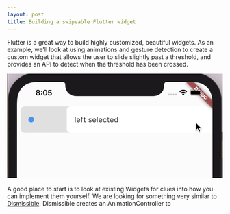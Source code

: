 ```yaml
---
layout: post
title: Building a swipeable Flutter widget
---
```


Flutter is a great way to build highly customized, beautiful widgets. As an
example, we'll look at using animations and gesture detection to create a custom
widget that allows the user to slide slightly past a threshold, and provides an
API to detect when the threshold has been crossed.

![swipeable](/assets/img/swipeable.png)

A good place to start is to look at existing Widgets for clues into how you can
implement them yourself. We are looking for something very similar to
[Dismissible]. Dismissible creates an AnimationController to


[Dismissible]: https://github.com/flutter/flutter/blob/master/packages/flutter/lib/src/widgets/dismissible.dart